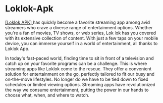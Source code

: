 # Loklok-Apk
[[Loklok APK] ]([url](https://loklok.app/))has quickly become a favorite streaming app among avid streamers who crave a diverse range of entertainment options. Whether you're a fan of movies, TV shows, or web series, Lok lok has you covered with its extensive collection of content. With just a few taps on your mobile device, you can immerse yourself in a world of entertainment, all thanks to Loklok App.

In today's fast-paced world, finding time to sit in front of a television and catch up on your favorite programs can be a challenge. This is where streaming apps like Loklok come to the rescue. They offer a convenient solution for entertainment on the go, perfectly tailored to fit our busy and on-the-move lifestyles. No longer do we have to be tied down to fixed schedules or limited viewing options. Streaming apps have revolutionized the way we consume entertainment, putting the power in our hands to choose what, when, and where to watch.

